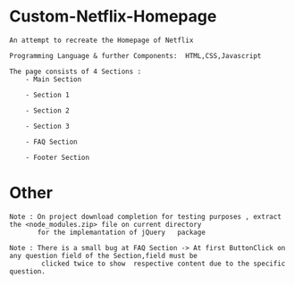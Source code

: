 # Custom-Netflix-Homepage
	An attempt to recreate the Homepage of Netflix 

	Programming Language & further Components:  HTML,CSS,Javascript

	The page consists of 4 Sections :
		- Main Section
		
		- Section 1
		
		- Section 2
		
		- Section 3
		
		- FAQ Section
		
		- Footer Section
		
# Other
	
	Note : On project download completion for testing purposes , extract the <node_modules.zip> file on current directory  
	       for the implemantation of jQuery   package 
	
	Note : There is a small bug at FAQ Section -> At first ButtonClick on any question field of the Section,field must be 
	        clicked twice to show  respective content due to the specific question.
